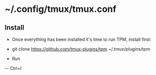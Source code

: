 # ~/.config/tmux/tmux.conf

## Install

- Once everything has been installed it's time to run TPM, install first:

- git clone https://github.com/tmux-plugins/tpm ~/.tmux/plugins/tpm

- Run

-- Ctrl+I
